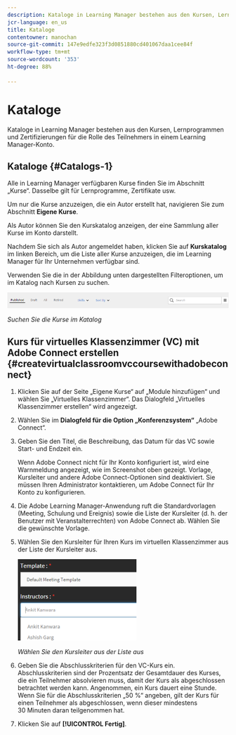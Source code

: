 ```yaml
---
description: Kataloge in Learning Manager bestehen aus den Kursen, Lernprogrammen und Zertifizierungen für die Rolle des Teilnehmers in einem Learning Manager-Konto.
jcr-language: en_us
title: Kataloge
contentowner: manochan
source-git-commit: 147e9edfe323f3d0851880cd401067daa1cee84f
workflow-type: tm+mt
source-wordcount: '353'
ht-degree: 88%

---
```




# Kataloge

Kataloge in Learning Manager bestehen aus den Kursen, Lernprogrammen und Zertifizierungen für die Rolle des Teilnehmers in einem Learning Manager-Konto.

## Kataloge {#Catalogs-1}

Alle in Learning Manager verfügbaren Kurse finden Sie im Abschnitt „Kurse“. Dasselbe gilt für Lernprogramme, Zertifikate usw.

Um nur die Kurse anzuzeigen, die ein Autor erstellt hat, navigieren Sie zum Abschnitt **Eigene Kurse**.

Als Autor können Sie den Kurskatalog anzeigen, der eine Sammlung aller Kurse im Konto darstellt.

Nachdem Sie sich als Autor angemeldet haben, klicken Sie auf **Kurskatalog** im linken Bereich, um die Liste aller Kurse anzuzeigen, die im Learning Manager für Ihr Unternehmen verfügbar sind.

Verwenden Sie die in der Abbildung unten dargestellten Filteroptionen, um im Katalog nach Kursen zu suchen.

![](assets/search-options.png)

*Suchen Sie die Kurse im Katalog*

## Kurs für virtuelles Klassenzimmer (VC) mit Adobe Connect erstellen {#createvirtualclassroomvccoursewithadobeconnect}

1. Klicken Sie auf der Seite „Eigene Kurse“ auf „Module hinzufügen“ und wählen Sie „Virtuelles Klassenzimmer“. Das Dialogfeld „Virtuelles Klassenzimmer erstellen“ wird angezeigt.
1. Wählen Sie im **Dialogfeld für die Option „Konferenzsystem“** „Adobe Connect“.
1. Geben Sie den Titel, die Beschreibung, das Datum für das VC sowie Start- und Endzeit ein.

   Wenn Adobe Connect nicht für Ihr Konto konfiguriert ist, wird eine Warnmeldung angezeigt, wie im Screenshot oben gezeigt. Vorlage, Kursleiter und andere Adobe Connect-Optionen sind deaktiviert. Sie müssen Ihren Administrator kontaktieren, um Adobe Connect für Ihr Konto zu konfigurieren.

1. Die Adobe Learning Manager-Anwendung ruft die Standardvorlagen (Meeting, Schulung und Ereignis) sowie die Liste der Kursleiter (d. h. der Benutzer mit Veranstalterrechten) von Adobe Connect ab. Wählen Sie die gewünschte Vorlage.

1. Wählen Sie den Kursleiter für Ihren Kurs im virtuellen Klassenzimmer aus der Liste der Kursleiter aus.

   ![](assets/choose-instructor.png)

   *Wählen Sie den Kursleiter aus der Liste aus*

1. Geben Sie die Abschlusskriterien für den VC-Kurs ein. Abschlusskriterien sind der Prozentsatz der Gesamtdauer des Kurses, die ein Teilnehmer absolvieren muss, damit der Kurs als abgeschlossen betrachtet werden kann. Angenommen, ein Kurs dauert eine Stunde. Wenn Sie für die Abschlusskriterien „50 %“ angeben, gilt der Kurs für einen Teilnehmer als abgeschlossen, wenn dieser mindestens 30 Minuten daran teilgenommen hat.

1. Klicken Sie auf **[!UICONTROL Fertig]**.
